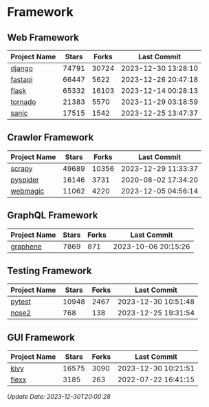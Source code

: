 # Framework

## Web Framework
| Project Name | Stars | Forks | Last Commit |
| ------------ | ----- | ----- | ----------- |
| [django](https://github.com/django/django) | 74791 | 30724 | 2023-12-30 13:28:10 |
| [fastapi](https://github.com/tiangolo/fastapi) | 66447 | 5622 | 2023-12-26 20:47:18 |
| [flask](https://github.com/pallets/flask) | 65332 | 16103 | 2023-12-14 00:28:13 |
| [tornado](https://github.com/tornadoweb/tornado) | 21383 | 5570 | 2023-11-29 03:18:59 |
| [sanic](https://github.com/sanic-org/sanic) | 17515 | 1542 | 2023-12-25 13:47:37 |

## Crawler Framework
| Project Name | Stars | Forks | Last Commit |
| ------------ | ----- | ----- | ----------- |
| [scrapy](https://github.com/scrapy/scrapy) | 49689 | 10356 | 2023-12-29 11:33:37 |
| [pyspider](https://github.com/binux/pyspider) | 16146 | 3731 | 2020-08-02 17:34:20 |
| [webmagic](https://github.com/code4craft/webmagic) | 11062 | 4220 | 2023-12-05 04:56:14 |

## GraphQL Framework
| Project Name | Stars | Forks | Last Commit |
| ------------ | ----- | ----- | ----------- |
| [graphene](https://github.com/graphql-python/graphene) | 7869 | 871 | 2023-10-06 20:15:26 |

## Testing Framework
| Project Name | Stars | Forks | Last Commit |
| ------------ | ----- | ----- | ----------- |
| [pytest](https://github.com/pytest-dev/pytest) | 10948 | 2467 | 2023-12-30 10:51:48 |
| [nose2](https://github.com/nose-devs/nose2) | 768 | 138 | 2023-12-25 19:31:54 |

## GUI Framework
| Project Name | Stars | Forks | Last Commit |
| ------------ | ----- | ----- | ----------- |
| [kivy](https://github.com/kivy/kivy) | 16575 | 3090 | 2023-12-30 10:21:51 |
| [flexx](https://github.com/flexxui/flexx) | 3185 | 263 | 2022-07-22 16:41:15 |

*Update Date: 2023-12-30T20:00:28*